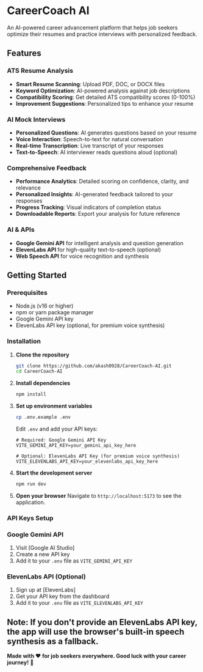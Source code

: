 # CareerCoach AI 

An AI-powered career advancement platform that helps job seekers optimize their resumes and practice interviews with personalized feedback.

## Features

### ATS Resume Analysis
- **Smart Resume Scanning**: Upload PDF, DOC, or DOCX files
- **Keyword Optimization**: AI-powered analysis against job descriptions
- **Compatibility Scoring**: Get detailed ATS compatibility scores (0-100%)
- **Improvement Suggestions**: Personalized tips to enhance your resume

### AI Mock Interviews
- **Personalized Questions**: AI generates questions based on your resume
- **Voice Interaction**: Speech-to-text for natural conversation
- **Real-time Transcription**: Live transcript of your responses
- **Text-to-Speech**: AI interviewer reads questions aloud (optional)

### Comprehensive Feedback
- **Performance Analytics**: Detailed scoring on confidence, clarity, and relevance
- **Personalized Insights**: AI-generated feedback tailored to your responses
- **Progress Tracking**: Visual indicators of completion status
- **Downloadable Reports**: Export your analysis for future reference

### AI & APIs
- **Google Gemini API** for intelligent analysis and question generation
- **ElevenLabs API** for high-quality text-to-speech (optional)
- **Web Speech API** for voice recognition and synthesis

## Getting Started

### Prerequisites
- Node.js (v16 or higher)
- npm or yarn package manager
- Google Gemini API key
- ElevenLabs API key (optional, for premium voice synthesis)

### Installation

1. **Clone the repository**
   ```bash
   git clone https://github.com/akash0928/CareerCoach-AI.git
   cd CareerCoach-AI
   ```

2. **Install dependencies**
   ```bash
   npm install
   ```

3. **Set up environment variables**
   ```bash
   cp .env.example .env
   ```
   
   Edit `.env` and add your API keys:
   ```env
   # Required: Google Gemini API Key
   VITE_GEMINI_API_KEY=your_gemini_api_key_here
   
   # Optional: ElevenLabs API Key (for premium voice synthesis)
   VITE_ELEVENLABS_API_KEY=your_elevenlabs_api_key_here
   ```

4. **Start the development server**
   ```bash
   npm run dev
   ```

5. **Open your browser**
   Navigate to `http://localhost:5173` to see the application.

### API Keys Setup

### Google Gemini API
1. Visit [Google AI Studio]
2. Create a new API key
3. Add it to your `.env` file as `VITE_GEMINI_API_KEY`

### ElevenLabs API (Optional)
1. Sign up at [ElevenLabs]
2. Get your API key from the dashboard
3. Add it to your `.env` file as `VITE_ELEVENLABS_API_KEY`

**Note**: If you don't provide an ElevenLabs API key, the app will use the browser's built-in speech synthesis as a fallback.
---

**Made with ❤️ for job seekers everywhere. Good luck with your career journey!** 🎯
